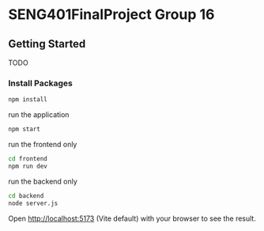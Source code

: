 # SENG401FinalProject Group 16

## Getting Started
TODO

### Install Packages

```bash
npm install
```

run the application
```bash
npm start
```

run the frontend only
```bash
cd frontend
npm run dev
```

run the backend only
```bash
cd backend
node server.js
```


Open [http://localhost:5173](http://localhost:5173) (Vite default) with your browser to see the result.
